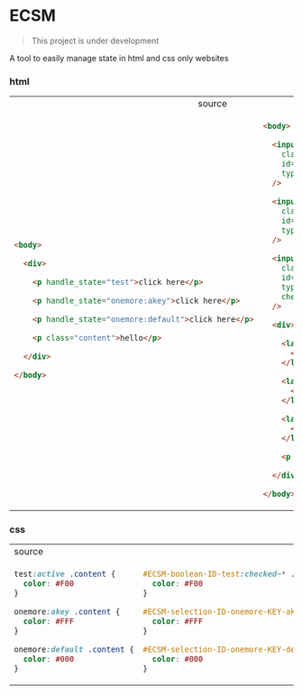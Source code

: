 # ECSM

> This project is under development

A tool to easily manage state in html and css only websites

### html

<table>

<tr>
<td>

<img width=322/>
source

</td>
<td>

<img width=322/>
output

</td>
</tr>

<tr>
<td>


```html
<body>

  <div>

    <p handle_state="test">click here</p>

    <p handle_state="onemore:akey">click here</p>

    <p handle_state="onemore:default">click here</p>

    <p class="content">hello</p>

  </div>

</body>
```

</td>

<td>

```html
<body>

  <input
    class="ECSM-state"
    id="ECSM-boolean-ID-test"
    type="checkbox"
  />

  <input
    class="ECSM-state"
    id="ECSM-selection-ID-onemore-KEY-akey"
    type="radio"
  />

  <input
    class="ECSM-state"
    id="ECSM-selection-ID-onemore-KEY-default"
    type="radio"
    checked
  />

  <div>

    <label for="ECSM-boolean-ID-test">
      <p>click here</p>
    </label>

    <label for="ECSM-selection-ID-onemore-KEY-akey">
      <p>click here</p>
    </label>

    <label for="ECSM-selection-ID-onemore-KEY-default">
      <p>click here</p>
    </label>

    <p class="content">hello</p>

  </div>

</body>
```

</td>
</tr>


</table>

### css

<table>

<tr>
<td>

<img width=322/>
source

</td>
<td>

<img width=322/>
output

</td>
</tr>

<tr>
<td>


```css
test:active .content {
  color: #F00
}

onemore:akey .content {
  color: #FFF
}

onemore:default .content {
  color: #000
}
```

</td>

<td>


```css
#ECSM-boolean-ID-test:checked~* .content {
  color: #F00
}

#ECSM-selection-ID-onemore-KEY-akey:checked~* .content {
  color: #FFF
}

#ECSM-selection-ID-onemore-KEY-default:checked~* .content {
  color: #000
}
```

</td>
</tr>


</table>